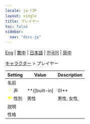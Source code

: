 ```yaml
---
locale: ja-rJP
layout: single
title: プレイヤー
toc: false
sidebar:
  nav: "docs-jp"
---
```

[Eng](/dancexr/menu/2025.4/chat/chat_player) | [繁中](/tw/dancexr/menu/2025.4/chat/chat_player) | [日本語](/jp/dancexr/menu/2025.4/chat/chat_player) | [한국어](/kr/dancexr/menu/2025.4/chat/chat_player) | [简中](/zh/dancexr/menu/2025.4/chat/chat_player)

[キャラクター](../menu#キャラクター) > プレイヤー



| Setting | Value | Description |
| :--- | --- | :--- |
|<nobr> 名前</nobr>|| 
|<nobr>![chevron icon](/images/icon/ic_chevron.png) 声</nobr>| **([built-in]|0)** | ([built-in]|0), ([built-in]|1), ([built-in]|2), ([built-in]|3), ([built-in]|4), ([built-in]|5), ([built-in]|6), ([built-in]|7), ([built-in]|8), ([built-in]|9), ([built-in]|10), ([built-in]|11), ([built-in]|12), ([built-in]|13), ([built-in]|14), ([built-in]|15), ([built-in]|16), ([built-in]|17), ([built-in]|18), ([built-in]|19),  |
|<nobr>![toggle_on icon](/images/icon/ic_toggle_on.png) 性別</nobr>| 男性 | 男性, 女性, 
|<nobr> 説明</nobr>|| 
|<nobr> 性格</nobr>|| 
